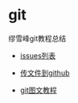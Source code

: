 # git
缪雪峰git教程总结

- [issues列表](https://github.com/Kelichao/git/issues)

- [传文件到github](http://www.jianshu.com/p/08656eb84974)

- [git图文教程](http://blog.sina.com.cn/s/blog_157ba6f0e0102wvmv.html)
